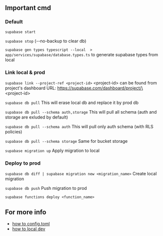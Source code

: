 ## Important cmd

### Default

`supabase start`

`supabase stop` (--no-backup to clear db)

`supabase gen types typescript --local  > app/services/supabase/database.types.ts` to generate supabase types from local

### Link local & prod

`supabase link --project-ref <project-id>` \<project-id\> can be found from project's dashboard URL: https://supabase.com/dashboard/project/\<project-id\>

`supabase db pull` This will erase local db and replace it by prod db

`supabase db pull --schema auth,storage` This will pull all schema (auth and storage are exluded by default)

`supabase db pull --schema auth` This will pull only auth schema (with RLS policies)

`supabase db pull --schema storage` Same for bucket storage

`supabase migration up` Apply migration to local

### Deploy to prod

`supabase db diff | supabase migration new <migration_name>` Create local migration

`supabase db push` Push migration to prod

`supabase functions deploy <function_name>`

## For more info

- [how to config.toml](https://supabase.com/docs/guides/cli/config)
- [how to local dev](https://supabase.com/docs/guides/cli/local-development)
